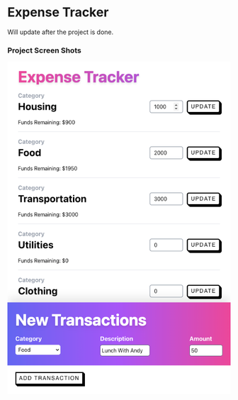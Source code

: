 # Expense Tracker

Will update after the project is done.

### Project Screen Shots

![Screenshot](ss-1.png)


